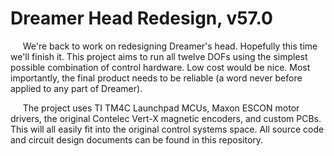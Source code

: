 # Dreamer Head Redesign, v57.0

&nbsp;&nbsp;&nbsp;&nbsp;&nbsp;We're back to work on redesigning Dreamer's head. Hopefully this time we'll finish it. This project aims to run all twelve DOFs using the simplest possible combination of control hardware. Low cost would be nice. Most importantly, the final product needs to be reliable (a word never before applied to any part of Dreamer).

&nbsp;&nbsp;&nbsp;&nbsp;&nbsp;The project uses TI TM4C Launchpad MCUs, Maxon ESCON motor drivers, the original Contelec Vert-X magnetic encoders, and custom PCBs. This will all easily fit into the original control systems space. All source code and circuit design documents can be found in this repository.
